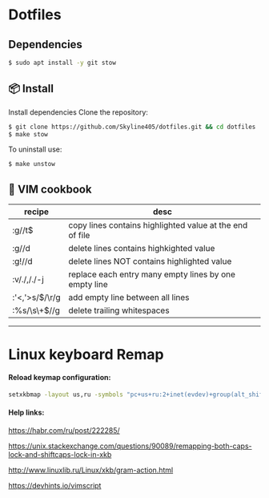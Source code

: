 # Dotfiles

## Dependencies

```bash
$ sudo apt install -y git stow
```

## :package: Install

Install dependencies
Clone the repository:
```bash
$ git clone https://github.com/Skyline405/dotfiles.git && cd dotfiles
$ make stow
```

To uninstall use:
```bash
$ make unstow
```

## :blue_book: VIM cookbook

| recipe         | desc                                                     |
| ---            | ---                                                      |
| :g//t$         | copy lines contains highlighted value at the end of file |
| :g//d          | delete lines contains highkighted value                  |
| :g!//d         | delete lines NOT contains highlighted value              |
| :v/./,/./-j    | replace each entry many empty lines by one empty line    |
| :'<,'>s/$/\r/g | add empty line between all lines                         |
| :%s/\s\\+$//g   | delete trailing whitespaces                             |

---

# Linux keyboard Remap

#### Reload keymap configuration:

```bash
setxkbmap -layout us,ru -symbols "pc+us+ru:2+inet(evdev)+group(alt_shift_toggle)+terminate(ctrl_alt_bksp)+caps" -print | xkbcomp -I"$HOME/.config/xkb" - "${DISPLAY%%.*}"
```
#### Help links:

https://habr.com/ru/post/222285/

https://unix.stackexchange.com/questions/90089/remapping-both-caps-lock-and-shiftcaps-lock-in-xkb

http://www.linuxlib.ru/Linux/xkb/gram-action.html

https://devhints.io/vimscript
